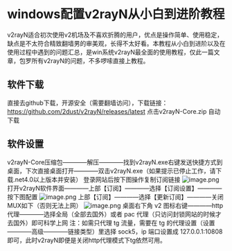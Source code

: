 # windows配置v2rayN从小白到进阶教程
v2rayN适合初次使用v2机场及不喜欢折腾的用户，优点是操作简单、使用稳定，缺点是不太符合精致翻墙男的审美观，长得不太好看。本教程从小白到进阶以及在使用过程中遇到的问题汇总，是win系统v2rayN最全面的使用教程，仅此一篇文章，包罗所有v2rayN的问题，不多啰嗦直接上教程。
## 软件下载
直接去github下载，开源安全（需要翻墙访问），下载链接：
https://github.com/2dust/v2rayN/releases/latest
点击v2rayN-Core.zip 自动下载
## 软件设置
v2rayN-Core压缩包————解压————找到v2rayN.exe右键发送快捷方式到桌面，下次直接桌面打开————双击v2rayN.exe（如果提示已停止工作，请下载.net4.0以上版本并安装）
登录网站后按下图操作复制订阅链接
![image.png](https://i.loli.net/2020/09/03/ABVu8ciOrwdtbxQ.png)
打开v2rayN软件界面————上部【订阅】————选择【订阅设置】————按下图配置
![image.png](https://i.loli.net/2020/09/03/ABVu8ciOrwdtbxQ.png)
上部【订阅】————选择【更新订阅】————关闭MUX如下（否则无法上网）
![image.png](https://i.loli.net/2020/09/03/aLGIm5spE9Qwzgc.png)
桌面右下角 v2 图标右键————http 代理————选择全局（全部去国外）或者 pac 代理（只访问封锁网站的时候才去国外）即可科学上网
注：如需只代理 tg 流量，需要在 tg 的代理设置（设置————高级————链接类型）里选择 sock5，ip 端口设置成 127.0.0.1:10808 即可，此时v2rayN即便是关闭http代理模式下tg依然可用。


